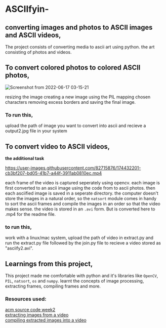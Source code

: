 # ASCIIfyin-
## converting images and photos to ASCII images and ASCII videos, 
The project consists of converting media to ascii art using python. the art consisting of photos and videos. 


## To convert colored photos to colored ASCII photos,
  ![Screenshot from 2022-06-17 03-15-21](https://user-images.githubusercontent.com/82715876/174171352-ec21465e-c077-42f2-b687-521f17b76195.png)


resizing the image
creating a new image using the PIL 
mapping chosen characters 
removing excess borders and saving the final image. 
 
 ### To run this, 
 upload the path of image you want to convert into ascii and recieve a output2.jpg file in your system

## To convert video to ASCII videos,
**the additional task**




https://user-images.githubusercontent.com/82715876/174432201-cb3bf207-bd05-41b7-a44f-3911ab0810ec.mp4


each frame of the video is captured seperately using opencv. 
each image is first converted to an ascii image using the code from to ascii photos. 
then each asciified image is saved in a seperate directory. 
the computer doesn't store the images in a natural order, so the `natsort` module comes in handy to sort the ascii frames and compile the images        in an order so that the video makes sense. 
the video is stored in an `.avi` form. But is converted here to .mp4 for the readme file.
     
 ### to run this, 
 work with a linux/mac system, 
upload the path of video in extract.py and run the extract.py file followed by the join.py file to recieve a video stored as "asciify2.avi". 

## Learnings from this project, 

This project made me comfortable with python and it's libraries like `OpenCV`, `PIL`, `natsort`, `os` and `numpy`. learnt the concepts of image processing, extracting frames, compiling frames and more. 
     
### Resources used: 
[acm source code week2](https://cdn.discordapp.com/attachments/978237259339939920/982623505289990144/ascii.py)<br>
[extracting images from a video](https://www.google.com/url?sa=t&rct=j&q=&esrc=s&source=web&cd=&cad=rja&uact=8&ved=2ahUKEwjVsPqf_LL4AhVXIbcAHefLB5MQFnoECAIQAQ&url=https%3A%2F%2Fwww.geeksforgeeks.org%2Fextract-images-from-video-in-python%2F&usg=AOvVaw03nKIh1GhiABeCmT0QwaQo)<br>
[compiling extracted images into a video](https://www.google.com/url?sa=t&rct=j&q=&esrc=s&source=web&cd=&cad=rja&uact=8&ved=2ahUKEwiro6XT_LL4AhVcldgFHULsCs0QFnoECAcQAQ&url=https%3A%2F%2Fpypi.org%2Fproject%2Fnatsort%2F&usg=AOvVaw3cz2abjPl-KY1YTlx8iCpt)<br>
